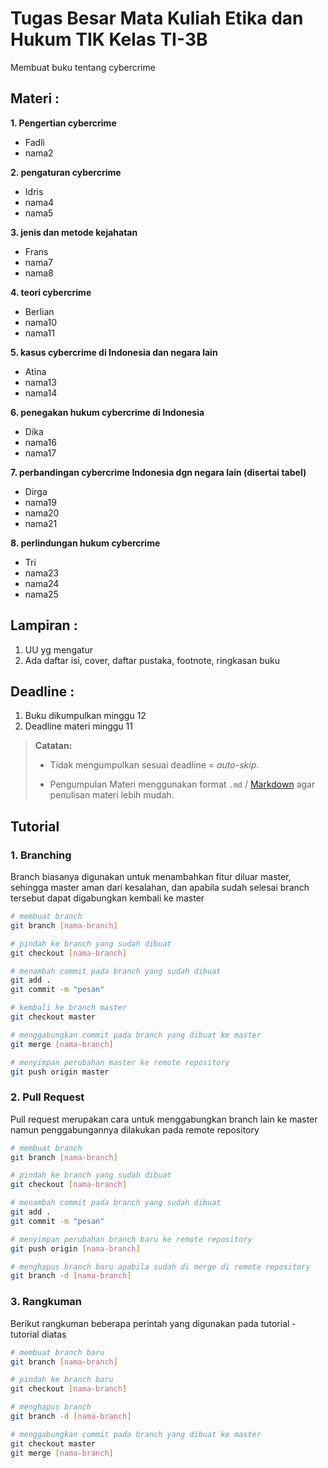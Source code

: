 # Tugas Besar Mata Kuliah Etika dan Hukum TIK Kelas TI-3B

Membuat buku tentang cybercrime

## Materi :
**1. Pengertian cybercrime**
   - Fadli
   - nama2

**2. pengaturan cybercrime**
   - Idris
   - nama4
   - nama5

**3. jenis dan metode kejahatan**
   - Frans
   - nama7
   - nama8

**4. teori cybercrime**
   - Berlian
   - nama10
   - nama11

**5. kasus cybercrime di Indonesia dan negara lain**
   - Atina
   - nama13
   - nama14

**6. penegakan hukum cybercrime di Indonesia**
   - Dika
   - nama16
   - nama17

**7. perbandingan cybercrime Indonesia dgn negara lain (disertai tabel)**
   - Dirga
   - nama19
   - nama20
   - nama21

**8. perlindungan hukum cybercrime**
   - Tri
   - nama23
   - nama24
   - nama25

## Lampiran :
1. UU yg mengatur
2. Ada daftar isi, cover, daftar pustaka, footnote, ringkasan buku

## Deadline :
1. Buku dikumpulkan minggu 12
2. Deadline materi minggu 11

>**Catatan:**  
>- Tidak mengumpulkan sesuai deadline = *auto-skip*.  
>
>- Pengumpulan Materi menggunakan format `.md` / [Markdown](https://github.com/adam-p/markdown-here/wiki/Markdown-Cheatsheet) agar penulisan materi lebih mudah.

## Tutorial

### 1. Branching

Branch biasanya digunakan untuk menambahkan fitur diluar master, sehingga master aman dari kesalahan, dan apabila sudah selesai branch tersebut dapat digabungkan kembali ke master

```bash
# membuat branch
git branch [nama-branch]

# pindah ke branch yang sudah dibuat
git checkout [nama-branch]

# menambah commit pada branch yang sudah dibuat
git add .
git commit -m "pesan"

# kembali ke branch master
git checkout master

# menggabungkan commit pada branch yang dibuat ke master
git merge [nama-branch]

# menyimpan perubahan master ke remote repository
git push origin master
```

### 2. Pull Request

Pull request merupakan cara untuk menggabungkan branch lain ke master namun penggabungannya dilakukan pada remote repository

```bash
# membuat branch
git branch [nama-branch]

# pindah ke branch yang sudah dibuat
git checkout [nama-branch]

# menambah commit pada branch yang sudah dibuat
git add .
git commit -m "pesan"

# menyimpan perubahan branch baru ke remote repository
git push origin [nama-branch]

# menghapus branch baru apabila sudah di merge di remote repository
git branch -d [nama-branch]
```

### 3. Rangkuman

Berikut rangkuman beberapa perintah yang digunakan pada tutorial - tutorial diatas

```bash
# membuat branch baru
git branch [nama-branch]

# pindah ke branch baru
git checkout [nama-branch]

# menghapus branch
git branch -d [nama-branch]

# menggabungkan commit pada branch yang dibuat ke master
git checkout master
git merge [nama-branch]
```
